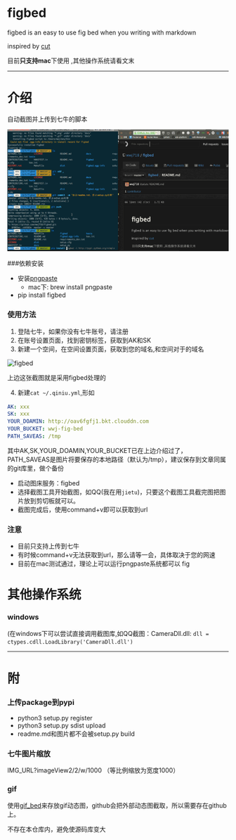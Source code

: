 # figbed 
figbed is an easy to use fig bed when you writing with markdown

inspired by [cut](https://github.com/xiaochao/cut)

目前**只支持mac**下使用 ,其他操作系统请看文末

---

# 介绍
自动截图并上传到七牛的脚本

![动态图](https://github.com/wwj718/gif_bed/blob/master/figbed.gif?raw=true)

###依赖安装
* 安装[pngpaste](https://github.com/jcsalterego/pngpaste)
    * mac下: brew install pngpaste
* pip install figbed

### 使用方法
1. 登陆七牛，如果你没有七牛账号，请注册
2. 在账号设置页面，找到密钥标签，获取到AK和SK
3. 新建一个空间，在空间设置页面，获取到您的域名,和空间对于的域名

![figbed](http://oav6fgfj1.bkt.clouddn.com/figbed_md1.png)

上边这张截图就是采用figbed处理的

4. 新建`cat ~/.qiniu.yml`,形如

```yml
AK: xxx
SK: xxx
YOUR_DOAMIN: http://oav6fgfj1.bkt.clouddn.com
YOUR_BUCKET: wwj-fig-bed
PATH_SAVEAS: /tmp
```

其中AK,SK,YOUR_DOAMIN,YOUR_BUCKET已在上边介绍过了，PATH_SAVEAS是图片将要保存的本地路径（默认为/tmp），建议保存到文章同属的git库里，做个备份

* 启动图床服务：figbed
* 选择截图工具开始截图，如QQ(我在用`jietu`)，只要这个截图工具截完图把图片放到剪切板就可以。
* 截图完成后，使用command+v即可以获取到url

### 注意
* 目前只支持上传到七牛
* 有时候command+v无法获取到url，那么请等一会，具体取决于您的网速
* 目前在mac测试通过，理论上可以运行pngpaste系统都可以
fig



# 其他操作系统
### windows
(在windows下可以尝试直接调用截图库,如QQ截图：CameraDll.dll: `dll = ctypes.cdll.LoadLibrary('CameraDll.dll')`





--- 

# 附
### 上传package到pypi
*  python3 setup.py register
*  python3 setup.py sdist upload 
*  readme.md和图片都不会被setup.py build

### 七牛图片缩放
IMG_URL?imageView2/2/w/1000 （等比例缩放为宽度1000）


### gif
使用[gif_bed](https://github.com/wwj718/gif_bed)来存放gif动态图，github会把外部动态图截取，所以需要存在github上。

不存在本仓库内，避免使源码库变大
